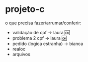 # projeto-c
o que precisa fazer/arrumar/conferir:
- validação de cpf -> laura 🆗
- problema 2 cpf -> laura 🆗
- pedido (logica estranha) -> bianca
- realoc
- arquivos
